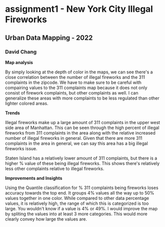 # assignment1 - New York City Illegal Fireworks

## Urban Data Mapping - 2022 

### David Chang

**Map analysis**

By simply looking at the depth of color in the maps, we can see there's a close correlation between the number of
illegal fireworks and the 311 complaints in the zipcode. We have to make sure to be careful with compairing 
values to the 311 complaints map because it does not only consist of firework complaints, but other complaints as
well. I can generalize these areas with more complaints to be less regulated than other lighter colored areas.


**Trends**

Illegal fireworks make up a large amount of 311 complaints in the upper west side area of Manhattan. This can be
seen through the high percent of illegal fireworks from 311 complaints in the area along with the relative 
increased number of illegal fireworks in general. Given that there are more 311 complaints in the area in general,
we can say this area has a big illegal fireworks issue.

Staten Island has a relatively lower amount of 311 complaints, but there is a higher % value of these being illegal
fireworks. This shows there's relatively less other complaints relative to illegal fireworks.


**Improvements and Insights**

Using the Quantile classification for % 311 complaints being fireworks loses accuracy towards the top end.
It groups 4% values all the way up to 50% values together in one color. While compared to other data percentage
values, it is relatively high, the range of which this is categorized is too large. You wouldn't know if a value
is 4% or 49%. I would improve the map by spliting the values into at least 3 more categories. This would more
clearly convey how large the values are.
